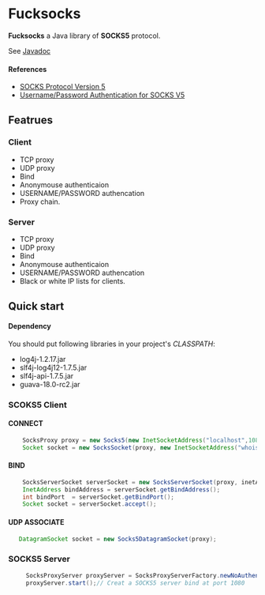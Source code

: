 # Fucksocks

**Fucksocks** a Java library of **SOCKS5** protocol.

See [Javadoc](http://fengyouchao.github.io/fucksocks/apidocs/index.html)

#### References

* [SOCKS Protocol Version 5](http://www.ietf.org/rfc/rfc1928.txt)
* [Username/Password Authentication for SOCKS V5](http://www.ietf.org/rfc/rfc1929.txt)

## Featrues

### Client

* TCP proxy
* UDP proxy
* Bind
* Anonymouse authenticaion
* USERNAME/PASSWORD authencation
* Proxy chain.

### Server

* TCP proxy
* UDP proxy
* Bind
* Anonymouse authenticaion
* USERNAME/PASSWORD authencation
* Black or white IP lists for clients.

## Quick start

#### Dependency

You should put following libraries in your project's *CLASSPATH*:

* log4j-1.2.17.jar
* slf4j-log4j12-1.7.5.jar
* slf4j-api-1.7.5.jar
* guava-18.0-rc2.jar

### SCOKS5 Client

#### CONNECT

```java
    SocksProxy proxy = new Socks5(new InetSocketAddress("localhost",1080));
    Socket socket = new SocksSocket(proxy, new InetSocketAddress("whois.internic.net",43));
```

#### BIND

```java
    SocksServerSocket serverSocket = new SocksServerSocket(proxy, inetAddress,8080);
    InetAddress bindAddress = serverSocket.getBindAddress();
    int bindPort  = serverSocket.getBindPort();
    Socket socket = serverSocket.accept();
```

#### UDP ASSOCIATE

```java
   DatagramSocket socket = new Socks5DatagramSocket(proxy);
```

### SOCKS5 Server

```java
     SocksProxyServer proxyServer = SocksProxyServerFactory.newNoAuthenticaionServer();
     proxyServer.start();// Creat a SOCKS5 server bind at port 1080
```
